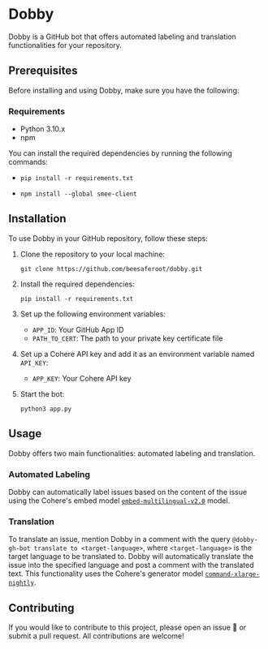 # Dobby

Dobby is a GitHub bot that offers automated labeling and translation functionalities for your repository.

## Prerequisites

Before installing and using Dobby, make sure you have the following:

### Requirements

-   Python 3.10.x
-   npm

You can install the required dependencies by running the following commands:


- `pip install -r requirements.txt`

- `npm install --global smee-client` 

## Installation

To use Dobby in your GitHub repository, follow these steps:

1.  Clone the repository to your local machine:
    
    
    `git clone https://github.com/beesaferoot/dobby.git` 
    
2.  Install the required dependencies:
    
    
    `pip install -r requirements.txt` 
    
3.  Set up the following environment variables:
    
    -   `APP_ID`: Your GitHub App ID
    -   `PATH_TO_CERT`: The path to your private key certificate file

    
4.  Set up a Cohere API key and add it as an environment variable named `API_KEY`:
    
    
    -   `APP_KEY`: Your Cohere API key 
    
5.  Start the bot:
    
    
    `python3 app.py` 
    

## Usage

Dobby offers two main functionalities: automated labeling and translation.

### Automated Labeling

Dobby can automatically label issues based on the content of the issue using the Cohere's embed model [`embed-multilingual-v2.0`](https://docs.cohere.com/docs/multilingual-language-models) model.

### Translation

To translate an issue, mention Dobby in a comment with the query `@dobby-gh-bot translate to <target-language>`, where `<target-language>` is the target language to be translated to. Dobby will automatically translate the issue into the specified language and post a comment with the translated text. This functionality uses the Cohere's generator model [`command-xlarge-nightly`](https://docs.cohere.com/docs/command-beta).

## Contributing

If you would like to contribute to this project, please open an issue 🌚 or submit a pull request. All contributions are welcome!
